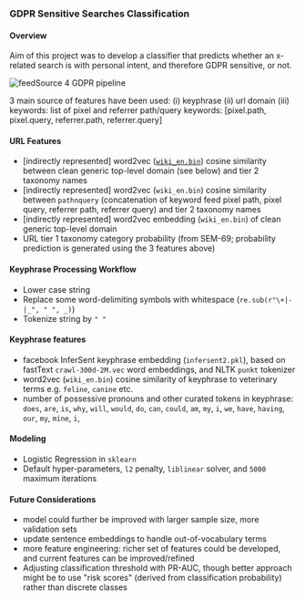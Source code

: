 ### GDPR Sensitive Searches Classification


#### Overview

Aim of this project was to develop a classifier that predicts whether an x-related search is with personal intent, and therefore GDPR sensitive, or not.

![feedSource 4 GDPR pipeline](https://raw.githubusercontent.com/captify/notebooks/master/GDPR/files/GDPR_pipeline.png?token=AL5L5INTUD6AYFZOHMPHGE27YE4HY)


3 main source of features have been used: 
(i) keyphrase
(ii) url domain
(iii) keywords:  list of pixel and referrer path/query keywords: [pixel.path, pixel.query, referrer.path, referrer.query]



#### URL Features

- [indirectly represented] word2vec ([`wiki_en.bin`](https://fasttext.cc/docs/en/pretrained-vectors.html)) cosine similarity between clean generic top-level domain (see below) and tier 2 taxonomy names 
- [indirectly represented] word2vec (`wiki_en.bin`) cosine similarity between `pathnquery` (concatenation of keyword feed pixel path, pixel query, referrer path, referrer query) and tier 2 taxonomy names
- [indirectly represented] word2vec embedding (`wiki_en.bin`) of clean generic top-level domain
- URL tier 1 taxonomy category probability (from SEM-69; probability prediction is generated using the 3 features above)


#### Keyphrase Processing Workflow

- Lower case string
- Replace some word-delimiting symbols with whitespace (`re.sub(r"\+|-|_", " ", _)`)
- Tokenize string by `" "`


#### Keyphrase features

- facebook InferSent keyphrase embedding (`infersent2.pkl`), based on fastText `crawl-300d-2M.vec` word embeddings, and NLTK `punkt` tokenizer
- word2vec (`wiki_en.bin`) cosine similarity of keyphrase to veterinary terms e.g. `feline`, `canine` etc.
- number of possessive pronouns and other curated tokens in keyphrase: `does`, `are`, `is`, `why`, `will`, `would`, `do`, `can`, `could`, `am`, `my`, `i`, `we`, `have`, `having`, `our`, `my`, `mine`, `i`,


#### Modeling

- Logistic Regression in `sklearn`
- Default hyper-parameters, `l2` penalty, `liblinear` solver, and `5000` maximum iterations



#### Future Considerations
- model could further be improved with larger sample size, more validation sets
- update sentence embeddings to handle out-of-vocabulary terms
- more feature engineering: richer set of features could be developed, and current features can be improved/refined
- Adjusting classification threshold with PR-AUC, though better approach might be to use "risk scores" (derived from classification probability) rather than discrete classes
